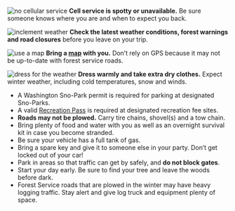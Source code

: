 ![no cellular service](/assets/img/site-wide/cell-service-icon.svg "no cellular service")
**Cell service is spotty or unavailable.** Be sure someone knows where you are and when to expect you back.

![inclement weather](/assets/img/site-wide/weather-icon.svg "inclement weather") **Check the latest weather conditions, forest warnings and road closures** before you leave on your trip.

![use a map](/assets/img/site-wide/map-icon.svg "use a map")
**Bring a [map](https://www.fs.usda.gov/main/okawen/maps-pubs) with you.** Don’t
  rely on GPS because it may not be up-to-date with forest service roads.

![dress for the weather](/assets/img/site-wide/winter-warm-icon.svg "dress for the weather") **Dress warmly and take extra dry clothes.**
Expect winter weather, including cold temperatures, snow and winds.


* A Washington Sno-Park permit is required for parking at designated Sno-Parks.
* A valid [Recreation Pass](https://www.fs.usda.gov/main/okawen/passes-permits/recreation) is required at designated recreation fee sites.
* **Roads may not be plowed.** Carry tire chains, shovel(s) and a tow chain.
* Bring plenty of food and water with you as well as an overnight survival kit in case you become stranded.
* Be sure your vehicle has a full tank of gas.
* Bring a spare key and give it to someone else in your party. Don’t get locked out of your car!
* Park in areas so that traffic can get by safely, and **do not block gates**.
* Start your day early. Be sure to find your tree and leave the woods before dark.
* Forest Service roads that are plowed in the winter may have heavy logging traffic. Stay alert and give log truck and equipment plenty of space.
